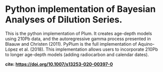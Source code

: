 # Python implementation of Bayesian Analyses of Dilution Series.
This is the python implementation of Plum. It creates age-depth models using 210Pb data, and the autoregressive gamma process presented in Blaauw and Christen (2011). PyPlum is the full implementation of Aquino-López et al. (2018). This implementation allows users to incorporate 210Pb to longer age-depth models (adding radiocarbon and calendar dates).

**cite: https://doi.org/10.1007/s13253-020-00397-0**


